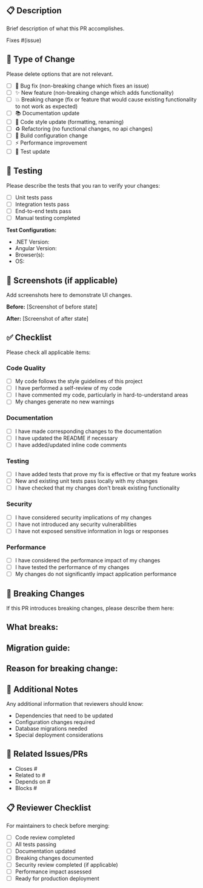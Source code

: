 ## 📋 Description
Brief description of what this PR accomplishes.

Fixes #(issue)

## 🔄 Type of Change
Please delete options that are not relevant.

- [ ] 🐛 Bug fix (non-breaking change which fixes an issue)
- [ ] ✨ New feature (non-breaking change which adds functionality)
- [ ] 💥 Breaking change (fix or feature that would cause existing functionality to not work as expected)
- [ ] 📚 Documentation update
- [ ] 🎨 Code style update (formatting, renaming)
- [ ] ♻️ Refactoring (no functional changes, no api changes)
- [ ] 🔧 Build configuration change
- [ ] ⚡ Performance improvement
- [ ] 🧪 Test update

## 🧪 Testing
Please describe the tests that you ran to verify your changes:

- [ ] Unit tests pass
- [ ] Integration tests pass
- [ ] End-to-end tests pass
- [ ] Manual testing completed

**Test Configuration:**
- .NET Version: 
- Angular Version: 
- Browser(s): 
- OS: 

## 📸 Screenshots (if applicable)
Add screenshots here to demonstrate UI changes.

**Before:**
[Screenshot of before state]

**After:**
[Screenshot of after state]

## ✅ Checklist
Please check all applicable items:

### Code Quality
- [ ] My code follows the style guidelines of this project
- [ ] I have performed a self-review of my code
- [ ] I have commented my code, particularly in hard-to-understand areas
- [ ] My changes generate no new warnings

### Documentation
- [ ] I have made corresponding changes to the documentation
- [ ] I have updated the README if necessary
- [ ] I have added/updated inline code comments

### Testing
- [ ] I have added tests that prove my fix is effective or that my feature works
- [ ] New and existing unit tests pass locally with my changes
- [ ] I have checked that my changes don't break existing functionality

### Security
- [ ] I have considered security implications of my changes
- [ ] I have not introduced any security vulnerabilities
- [ ] I have not exposed sensitive information in logs or responses

### Performance
- [ ] I have considered the performance impact of my changes
- [ ] I have tested the performance of my changes
- [ ] My changes do not significantly impact application performance

## 🔄 Breaking Changes
If this PR introduces breaking changes, please describe them here:

**What breaks:**
- 

**Migration guide:**
- 

**Reason for breaking change:**
- 

## 📝 Additional Notes
Any additional information that reviewers should know:

- Dependencies that need to be updated
- Configuration changes required
- Database migrations needed
- Special deployment considerations

## 🔗 Related Issues/PRs
- Closes #
- Related to #
- Depends on #
- Blocks #

## 📋 Reviewer Checklist
For maintainers to check before merging:

- [ ] Code review completed
- [ ] All tests passing
- [ ] Documentation updated
- [ ] Breaking changes documented
- [ ] Security review completed (if applicable)
- [ ] Performance impact assessed
- [ ] Ready for production deployment
